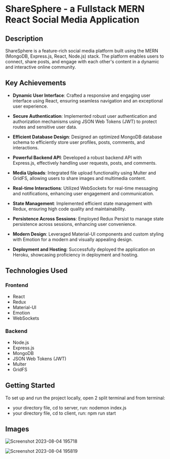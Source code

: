 
# ShareSphere - a Fullstack MERN React Social Media Application

## Description

ShareSphere is a feature-rich social media platform built using the MERN (MongoDB, Express.js, React, Node.js) stack. The platform enables users to connect, share posts, and engage with each other's content in a dynamic and interactive online community.

## Key Achievements

- **Dynamic User Interface**: Crafted a responsive and engaging user interface using React, ensuring seamless navigation and an exceptional user experience.

- **Secure Authentication**: Implemented robust user authentication and authorization mechanisms using JSON Web Tokens (JWT) to protect routes and sensitive user data.

- **Efficient Database Design**: Designed an optimized MongoDB database schema to efficiently store user profiles, posts, comments, and interactions.

- **Powerful Backend API**: Developed a robust backend API with Express.js, effectively handling user requests, posts, and comments.

- **Media Uploads**: Integrated file upload functionality using Multer and GridFS, allowing users to share images and multimedia content.

- **Real-time Interactions**: Utilized WebSockets for real-time messaging and notifications, enhancing user engagement and communication.

- **State Management**: Implemented efficient state management with Redux, ensuring high code quality and maintainability.

- **Persistence Across Sessions**: Employed Redux Persist to manage state persistence across sessions, enhancing user convenience.

- **Modern Design**: Leveraged Material-UI components and custom styling with Emotion for a modern and visually appealing design.

- **Deployment and Hosting**: Successfully deployed the application on Heroku, showcasing proficiency in deployment and hosting.

## Technologies Used

### Frontend

- React
- Redux
- Material-UI
- Emotion
- WebSockets

### Backend

- Node.js
- Express.js
- MongoDB
- JSON Web Tokens (JWT)
- Multer
- GridFS

## Getting Started

To set up and run the project locally, open 2 split terminal and from terminal:
- your directory file, cd to server, run: nodemon index.js
- your directory file, cd to client, run: npm run start


## Images


![Screenshot 2023-08-04 195718](https://github.com/harsh2k2/ShareSphere/assets/72307191/b1c03030-f3ba-42bd-941b-0fbb4b9abacd)


![Screenshot 2023-08-04 195819](https://github.com/harsh2k2/ShareSphere/assets/72307191/f78635fc-f6ee-484d-9b3b-c627cdba1c51)

